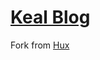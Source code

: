 [Keal Blog](https://huangxuan.me)
================================

Fork from  [Hux](https://github.com/Huxpro/huxpro.github.io.git)

